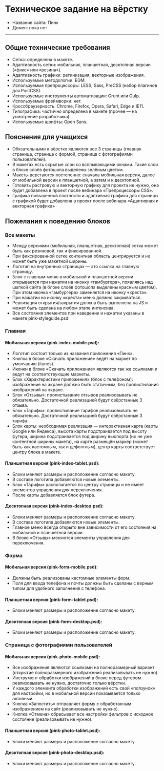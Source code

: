 # Техническое задание на вёрстку

* Название сайта: Пинк
* Домен: пока нет

---

## Общие технические требования

- Сетка: определена в макете.
- Адаптивность сетки: мобильная, планшетная, десктопная версии («фикс» или «резина»).
- Адаптивность графики: ретинизация, векторные изображения.
- Используемые методологии: БЭМ.
- Используемые препроцессоры: LESS, Sass, PreCSS (набор плагинов для PostCSS).
- Используемые инструменты автоматизации: Grunt или Gulp.
- Используемые фреймворки: нет.
- Кроссбраузерность: Chrome, Firefox, Opera, Safari, Edge и IE11.
- Типографика: частично определена в макете (прочее — на усмотрение разработчика).
- Используемые шрифты: Open Sans.

## Пояснения для учащихся

- Обязательными к вёрстке являются все 3 страницы (главная страница, страница с формой, страница с фотографиями пользователей).
- В макетах есть скрытые слои со всплывающими окнами. Такие слои в блоке слоёв фотошопа выделены зелёным цветом.
- Макеты верстаются постепенно: сначала мобильная версия, далее от мобильной версии к планшетной, а затем и к десктопной.
- Готовить растровую и векторную графику для проекта не нужно, она будет добавлена в проект после вебинара «Препроцессоры CSS».
- Графика повышенной плотности и адаптивная графика для страницы с графикой будет добавлена в проект после вебинара «Адаптивная и векторная графика»

## Пожелания к поведению блоков

### Все макеты

- Между версиями (мобильная, планшетная, десктопная) сетка может быть как резиновой, так и фиксированной.
- При фиксированной сетке контентная область центрируется и не может быть уже макетной ширины.
- Логотип на внутренних страницах — это ссылка на главную страницу.
- Блок с главным меню в мобильной и планшетной версии открывается при нажатии на инонку «гамбургера», появляясь над шапкой сайта (в блоке слоёв фотошопа выделены красным цветом). При этом иконка «гамбургера» заменяется на иконку «креста».
- При нажатии на иконку «креста» меню должно закрываться.
- Реализация открытия/закрытия должна быть выполнена на JS и может быть сделана на любом этапе интенсива.
- Все состояния элементов при наведении и нажатии указаны в макете pink-styleguide.psd

### Главная

#### Мобильная версия (pink-index-mobile.psd):

- Логотип состоит только из названия приложения «Пинк».
- Кнопка в блоке «Скачать приложение» ведёт на маркет по умолчанию (itunes).
- Иконки в блоке «Скачать приложение» являются так же ссылками и ведут на соответствующие маркеты.
- Блок «Характеристики приложения» (блок с телефоном): изображение на экране должно быть статичным, без пролистывания изображений на экране.
- Блок «Отзывы»: пролистывание отзывов реализовывать не обязательно. Достаточной реализацией будут свёрстанные 3 отзыва.
- Блок «Тарифы»: пролистывание тарифов реализовывать не обязательно. Достаточной реализацией будут свёрстанные 3 тарифа.
- Блок карты: необходимая реализация — интерактивная карта (карты Google или Яндекса), высота карты подстраивается под высоту футера, ширина подстраивается под ширину вьюпорта (но не уже контентной ширины макета), на карте размещён маркер (может быть как кастомным, так и дефолтным), центр карты соответствует центру блока в макете.

#### Планшетная версия (pink-index-tablet.psd):

- Блоки меняют размеры и расположение согласно макету.
- В составе логотипа добавляются новые элементы.
- Блок «Тарифы» располагается по центру страницы и не имеет элементов управления для переключения.
- После карты добавляется блок футера.

#### Десктопная версия (pink-index-desktop.psd):

- Блоки меняют размеры и расположение согласно макету.
- В составе логотипа добавляются новые элементы.
- Главное меню всегда открыто вне зависимости от его состояния на мобильной и планшетной версии.
- В блоке «Отзывы» меняются элементы управления для переключения.

### Форма

#### Мобильная версия (pink-form-mobile.psd):

- Должны быть реализованы кастомные элементы форм.
- Поля для ввода телефона и почты должны быть сделаны с верным типом для удобного заполнения с телефона.

#### Планшетная версия (pink-form-tablet.psd):

- Блоки меняют размеры и расположение согласно макету.

#### Десктопная версия (pink-form-desktop.psd):

- Блоки меняют размеры и расположение согласно макету.

### Страница с фотографиями пользователей

#### Мобильная версия (pink-photo-mobile.psd):
- Все изображения являются ссылками на полноразмерный вариант (открытие полноразмерного изображения реализовывать не нужно).
- Инструмент обработки изображений в блоке перед футером реализовывать не нужно, достаточно только вёрстки.
- У каждого элемента обработки изображений есть свой «ползунок» для настройки, но в мобильной версии показывается только активный.
- Кнопка «Запостить» отправляет форму с обработанным изображением на сайт (реализовывать не нужно).
- Кнопка «Отмена» сбрасывает все настройки фильтров с исходное состояние (реализовывать не нужно).

#### Планшетная версия (pink-photo-tablet.psd):

- Блоки меняют размеры и расположение согласно макету.

#### Десктопная версия (pink-photo-desktop.psd):

- Блоки меняют размеры и расположение согласно макету.
